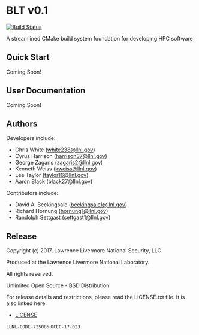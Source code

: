 BLT v0.1
========

[![Build Status](https://travis-ci.org/LLNL/blt.svg)](https://travis-ci.org/LLNL/blt)

A streamlined CMake build system foundation for developing HPC software

Quick Start
-----------

Coming Soon!

User Documentation
------------------

Coming Soon!

Authors
-------

Developers include:

 * Chris White (white238@llnl.gov)
 * Cyrus Harrison (harrison37@llnl.gov)
 * George Zagaris (zagaris2@llnl.gov)
 * Kenneth Weiss (kweiss@llnl.gov)
 * Lee Taylor (taylor16@llnl.gov)
 * Aaron Black (black27@llnl.gov)

Contributors include:

 * David A. Beckingsale (beckingsale1@llnl.gov)
 * Richard Hornung (hornung1@llnl.gov)
 * Randolph Settgast (settgast1@llnl.gov)

Release
-------

Copyright (c) 2017, Lawrence Livermore National Security, LLC.

Produced at the Lawrence Livermore National Laboratory.

All rights reserved.

Unlimited Open Source - BSD Distribution

For release details and restrictions, please read the LICENSE.txt file.
It is also linked here:
- [LICENSE](./LICENSE)

`LLNL-CODE-725085`  `OCEC-17-023`
